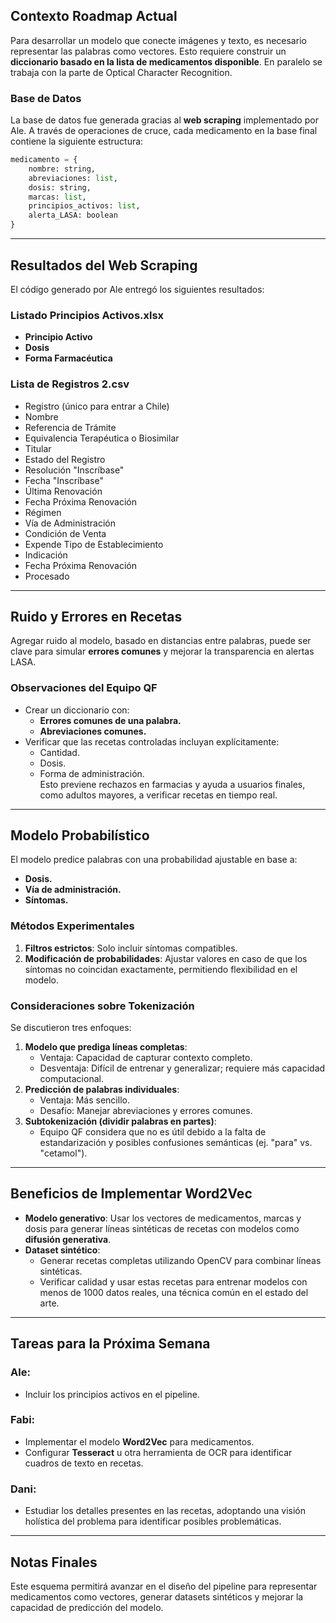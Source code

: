 ## Contexto Roadmap Actual
Para desarrollar un modelo que conecte imágenes y texto, es necesario representar las palabras como vectores. Esto requiere construir un **diccionario basado en la lista de medicamentos disponible**. En paralelo se trabaja con la parte de Optical Character Recognition.

### Base de Datos
La base de datos fue generada gracias al **web scraping** implementado por Ale. A través de operaciones de cruce, cada medicamento en la base final contiene la siguiente estructura:

```python
medicamento = {
	nombre: string,
	abreviaciones: list,
	dosis: string,
	marcas: list,
	principios_activos: list,
	alerta_LASA: boolean
}
```

---

## Resultados del Web Scraping

El código generado por Ale entregó los siguientes resultados:

### **Listado Principios Activos.xlsx**

- **Principio Activo**
- **Dosis**
- **Forma Farmacéutica**

### **Lista de Registros 2.csv**

- Registro (único para entrar a Chile)
- Nombre
- Referencia de Trámite
- Equivalencia Terapéutica o Biosimilar
- Titular
- Estado del Registro
- Resolución "Inscríbase"
- Fecha "Inscríbase"
- Última Renovación
- Fecha Próxima Renovación
- Régimen
- Vía de Administración
- Condición de Venta
- Expende Tipo de Establecimiento
- Indicación
- Fecha Próxima Renovación
- Procesado

---

## Ruido y Errores en Recetas

Agregar ruido al modelo, basado en distancias entre palabras, puede ser clave para simular **errores comunes** y mejorar la transparencia en alertas LASA.

### **Observaciones del Equipo QF**

- Crear un diccionario con:
    - **Errores comunes de una palabra.**
    - **Abreviaciones comunes.**
- Verificar que las recetas controladas incluyan explícitamente:
    - Cantidad.
    - Dosis.
    - Forma de administración.  
        Esto previene rechazos en farmacias y ayuda a usuarios finales, como adultos mayores, a verificar recetas en tiempo real.

---

## Modelo Probabilístico

El modelo predice palabras con una probabilidad ajustable en base a:

- **Dosis.**
- **Vía de administración.**
- **Síntomas.**

### **Métodos Experimentales**

1. **Filtros estrictos**: Solo incluir síntomas compatibles.
2. **Modificación de probabilidades**: Ajustar valores en caso de que los síntomas no coincidan exactamente, permitiendo flexibilidad en el modelo.

### **Consideraciones sobre Tokenización**

Se discutieron tres enfoques:

1. **Modelo que prediga líneas completas**:
    - Ventaja: Capacidad de capturar contexto completo.
    - Desventaja: Difícil de entrenar y generalizar; requiere más capacidad computacional.
2. **Predicción de palabras individuales**:
    - Ventaja: Más sencillo.
    - Desafío: Manejar abreviaciones y errores comunes.
3. **Subtokenización (dividir palabras en partes)**:
    - Equipo QF considera que no es útil debido a la falta de estandarización y posibles confusiones semánticas (ej. "para" vs. "cetamol").

---

## Beneficios de Implementar Word2Vec

- **Modelo generativo**: Usar los vectores de medicamentos, marcas y dosis para generar líneas sintéticas de recetas con modelos como **difusión generativa**.
- **Dataset sintético**:
    - Generar recetas completas utilizando OpenCV para combinar líneas sintéticas.
    - Verificar calidad y usar estas recetas para entrenar modelos con menos de 1000 datos reales, una técnica común en el estado del arte.

---

## Tareas para la Próxima Semana

### **Ale**:

- Incluir los principios activos en el pipeline.

### **Fabi**:

- Implementar el modelo **Word2Vec** para medicamentos.
- Configurar **Tesseract** u otra herramienta de OCR para identificar cuadros de texto en recetas.

### **Dani**:

- Estudiar los detalles presentes en las recetas, adoptando una visión holística del problema para identificar posibles problemáticas.

---

## Notas Finales

Este esquema permitirá avanzar en el diseño del pipeline para representar medicamentos como vectores, generar datasets sintéticos y mejorar la capacidad de predicción del modelo.
